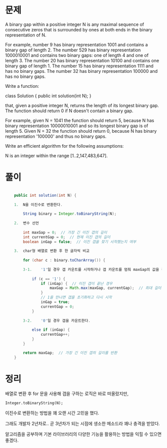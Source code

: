 # 문제

A binary gap within a positive integer N is any maximal sequence of consecutive zeros that is surrounded by ones at both ends in the binary representation of N.

For example, number 9 has binary representation 1001 and contains a binary gap of length 2. The number 529 has binary representation 1000010001 and contains two binary gaps: one of length 4 and one of length 3. The number 20 has binary representation 10100 and contains one binary gap of length 1. The number 15 has binary representation 1111 and has no binary gaps. The number 32 has binary representation 100000 and has no binary gaps.

Write a function:

class Solution { public int solution(int N); }

that, given a positive integer N, returns the length of its longest binary gap. The function should return 0 if N doesn't contain a binary gap.

For example, given N = 1041 the function should return 5, because N has binary representation 10000010001 and so its longest binary gap is of length 5. Given N = 32 the function should return 0, because N has binary representation '100000' and thus no binary gaps.

Write an efficient algorithm for the following assumptions:

N is an integer within the range [1..2,147,483,647].

# 풀이

```java

    public int solution(int N) {
    
    1.  N을 이진수로 변환한다. 
          
        String binary = Integer.toBinaryString(N);
    
    2.  변수 선언 
          
        int maxGap = 0;  // 가장 긴 이진 갭의 길이
        int currentGap = 0;  // 현재 이진 갭의 길이
        boolean inGap = false;  // 이진 갭을 찾기 시작했는지 여부
    
    3.  char형 배열로 변환 후 한 글자씩 비교
          
        for (char c : binary.toCharArray()) {
            
        3-1.    '1'일 경우 갭 카운트를 시작하거나 갭 카운트를 멈춰 maxGap의 값을 갱신한다.
          
            if (c == '1') {
                if (inGap) {  // 이진 갭이 끝난 경우
                    maxGap = Math.max(maxGap, currentGap);  // 최대 길이 갱신
                }
                // 1을 만나면 갭을 초기화하고 다시 시작
                inGap = true;
                currentGap = 0;
            } 
            
        3-2.    '0'일 경우 갭을 카운트한다.  
          
            else if (inGap) {  
                currentGap++;
            }
        }

        return maxGap;  // 가장 긴 이진 갭의 길이를 반환
    }   


```

# 정리

배열로 변환 후 for 문을 사용해 갭을 구하는 로직은 바로 떠올랐지만,

    Integer.toBinaryString(N);

이진수로 변환하는 방법을 꽤 오랜 시간 고민을 했다.

그래도 개발자 2년차로.. 곧 3년차가 되는 시점에 생소한 메소드라 꽤나 충격을 받았다.

알고리즘을 공부하며 기본 라이브러리의 다양한 기능을 활용하는 방법을 익힐 수 있으면 좋겠다.

